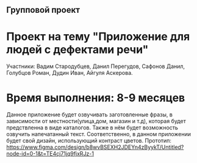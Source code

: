 ## Групповой проект

# Проект на тему **"Приложение для людей с дефектами речи"**
Участники: Вадим Стародубцев, Данил Перегудов, Сафонов Данил, Голубцов Роман, Дудин Иван, Айгуля Аскерова.
# Время выполнения: **8-9 месяцев**
Данное приложение будет озвучивать заготовленные фразы, в зависимости от местности(улица,дом, магазин и т.д), которая будет предствленна в виде каталогов. Также в нём будет возможность озвучить напечатанный текст. Соответственно, в данном приложении будет свой дизайн, использующий контраст цветов. Прототип: https://www.figma.com/design/b8wvBSEXH2JDEYn4zByykT/Untitled?node-id=0-1&t=TE4cj71jq9fjxRJz-1 

